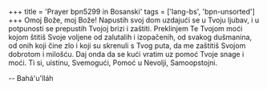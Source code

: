 +++
title = 'Prayer bpn5299 in Bosanski'
tags = ['lang-bs', 'bpn-unsorted']
+++
Omoj Bože, moj Bože! Napustih svoj dom uzdajući se u Tvoju ljubav, i u potpunosti se prepustih Tvojoj brizi i zaštiti. Preklinjem Te Tvojom moći kojom štitiš Svoje voljene od zalutalih i izopačenih, od svakog dušmanina, od onih koji čine zlo i koji su skrenuli s Tvog puta, da me zaštitiš Svojom dobrotom i milošću. Daj onda da se kući vratim uz pomoć Tvoje snage i moći. Ti si, uistinu, Svemogući, Pomoć u Nevolji, Samoopstojni.

-- Bahá'u'lláh
